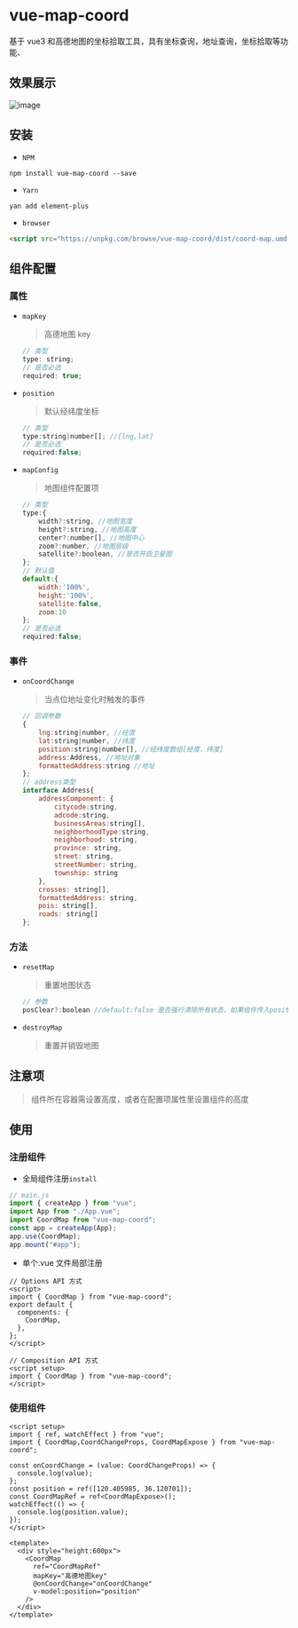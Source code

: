 # vue-map-coord

基于 vue3 和高德地图的坐标拾取工具，具有坐标查询，地址查询，坐标拾取等功能、

## 效果展示

![image](/example/images/example.gif)

## 安装

- `NPM`

```shell
npm install vue-map-coord --save
```

- `Yarn`

```shell
yan add element-plus
```

- `browser`

```html
<script src="https://unpkg.com/browse/vue-map-coord/dist/coord-map.umd.js"></script>
```

## 组件配置

### 属性

- `mapKey`

  > 高德地图 key

  ```js
  // 类型
  type: string;
  // 是否必选
  required: true;
  ```

- `position`

  > 默认经纬度坐标

  ```js
  // 类型
  type:string|number[]; //[lng,lat]
  // 是否必选
  required:false;
  ```

- `mapConfig`

  > 地图组件配置项

  ```js
  // 类型
  type:{
      width?:string, //地图宽度
      height?:string, //地图高度
      center?:number[], //地图中心
      zoom?:number, //地图层级
      satellite?:boolean, //是否开启卫星图
  };
  // 默认值
  default:{
      width:'100%',
      height:'100%',
      satellite:false,
      zoom:10
  };
  // 是否必选
  required:false;
  ```

### 事件

- `onCoordChange`

  > 当点位地址变化时触发的事件

  ```js
  // 回调参数
  {
      lng:string|number, //经度
      lat:string|number, //纬度
      position:string|number[], //经纬度数组[经度，纬度]
      address:Address, //地址对象
      formattedAddress:string //地址
  };
  // address类型
  interface Address{
      addressComponent: {
          citycode:string,
          adcode:string,
          businessAreas:string[],
          neighborhoodType:string,
          neighborhood: string,
          province: string,
          street: string,
          streetNumber: string,
          township: string
      },
      crosses: string[],
      formattedAddress: string,
      pois: string[],
      roads: string[]
  };
  ```

### 方法

- `resetMap`

  > 重置地图状态

  ```js
  // 参数
  posClear?:boolean //default:false 是否强行清除所有状态，如果组件传入position属性，默认不重置点位及地址数据
  ```

- `destroyMap`

  > 重置并销毁地图

## 注意项

> 组件所在容器需设置高度，或者在配置项属性里设置组件的高度

## 使用

### 注册组件

- 全局组件注册`install`

```js
// main.js
import { createApp } from "vue";
import App from "./App.vue";
import CoordMap from "vue-map-coord";
const app = createApp(App);
app.use(CoordMap);
app.mount("#app");
```

- 单个.vue 文件局部注册

```vue
// Options API 方式
<script>
import { CoordMap } from "vue-map-coord";
export default {
  components: {
    CoordMap,
  },
};
</script>
```

```vue
// Composition API 方式
<script setup>
import { CoordMap } from "vue-map-coord";
</script>
```

### 使用组件

```vue
<script setup>
import { ref, watchEffect } from "vue";
import { CoordMap,CoordChangeProps, CoordMapExpose } from "vue-map-coord";

const onCoordChange = (value: CoordChangeProps) => {
  console.log(value);
};
const position = ref([120.405985, 36.120701]);
const CoordMapRef = ref<CoordMapExpose>();
watchEffect(() => {
  console.log(position.value);
});
</script>

<template>
  <div style="height:600px">
    <CoordMap
      ref="CoordMapRef"
      mapKey="高德地图key"
      @onCoordChange="onCoordChange"
      v-model:position="position"
    />
  </div>
</template>
```
